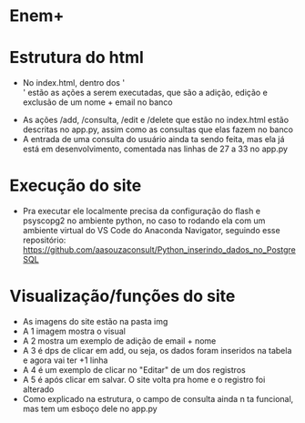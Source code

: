 # Enem+

# Estrutura do html
- No index.html, dentro dos '<form action="/add" method="POST">' estão as ações a serem executadas, que são a adição, edição e exclusão de um nome + email no banco
- As ações /add, /consulta, /edit e /delete que estão no index.html estão descritas no app.py, assim como as consultas que elas fazem no banco
- A entrada de uma consulta do usuário ainda ta sendo feita, mas ela já está em desenvolvimento, comentada nas linhas de 27 a 33 no app.py

# Execução do site
- Pra executar ele localmente precisa da configuração do flash e psyscopg2 no ambiente python, no caso to rodando ela com um ambiente virtual do VS Code do Anaconda Navigator, seguindo esse repositório: https://github.com/aasouzaconsult/Python_inserindo_dados_no_PostgreSQL

# Visualização/funções do site
- As imagens do site estão na pasta img
- A 1 imagem mostra o visual
- A 2 mostra um exemplo de adição de email + nome
- A 3 é dps de clicar em add, ou seja, os dados foram inseridos na tabela e agora vai ter +1 linha
- A 4 é um exemplo de clicar no "Editar" de um dos registros
- A 5 é após clicar em salvar. O site volta pra home e o registro foi alterado
- Como explicado na estrutura, o campo de consulta ainda n ta funcional, mas tem um esboço dele no app.py
